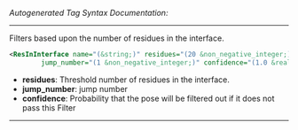 _Autogenerated Tag Syntax Documentation:_

---
Filters based upon the number of residues in the interface.

```xml
<ResInInterface name="(&string;)" residues="(20 &non_negative_integer;)"
        jump_number="(1 &non_negative_integer;)" confidence="(1.0 &real;)" />
```

-   **residues**: Threshold number of residues in the interface.
-   **jump_number**: jump number
-   **confidence**: Probability that the pose will be filtered out if it does not pass this Filter

---
